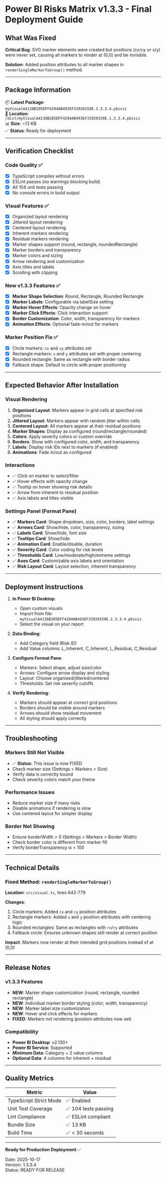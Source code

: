 # Power BI Risks Matrix v1.3.3 - Final Deployment Guide

## What Was Fixed

**Critical Bug**: SVG marker elements were created but positions (cx/cy or x/y) were never set, causing all markers to render at (0,0) and be invisible.

**Solution**: Added position attributes to all marker shapes in `renderSingleMarkerToGroup()` method.

---

## Package Information

📦 **Latest Package**: `myVisualA4138B205DFF4204AB493EF33920159E.1.3.3.4.pbiviz`  
📍 **Location**: `/dist/myVisualA4138B205DFF4204AB493EF33920159E.1.3.3.4.pbiviz`  
📊 **Size**: ~13 KB  
✅ **Status**: Ready for deployment

---

## Verification Checklist

### Code Quality ✅
- [x] TypeScript compiles without errors
- [x] ESLint passes (no warnings blocking build)
- [x] All 104 unit tests passing
- [x] No console errors in build output

### Visual Features ✅
- [x] Organized layout rendering
- [x] Jittered layout rendering  
- [x] Centered layout rendering
- [x] Inherent markers rendering
- [x] Residual markers rendering
- [x] Marker shapes support (round, rectangle, roundedRectangle)
- [x] Marker borders and transparency
- [x] Marker colors and sizing
- [x] Arrow rendering and customization
- [x] Axis titles and labels
- [x] Scrolling with clipping

### New v1.3.3 Features ✅
- [x] **Marker Shape Selection**: Round, Rectangle, Rounded Rectangle
- [x] **Marker Labels**: Configurable via labelSize setting
- [x] **Marker Hover Effects**: Opacity change on hover
- [x] **Marker Click Effects**: Click interaction support
- [x] **Border Customization**: Color, width, transparency for markers
- [x] **Animation Effects**: Optional fade-in/out for markers

### Marker Position Fix ✅
- [x] Circle markers: `cx` and `cy` attributes set
- [x] Rectangle markers: `x` and `y` attributes set with proper centering
- [x] Rounded rectangle: Same as rectangle with border radius
- [x] Fallback shape: Default to circle with proper positioning

---

## Expected Behavior After Installation

### Visual Rendering
1. **Organized Layout**: Markers appear in grid cells at specified risk positions
2. **Jittered Layout**: Markers appear with random jitter within cells
3. **Centered Layout**: All markers appear at their residual positions
4. **Marker Shapes**: Display as configured (round/rectangle/rounded)
5. **Colors**: Apply severity colors or custom override
6. **Borders**: Show with configured color, width, and transparency
7. **Labels**: Display risk IDs next to markers (if enabled)
8. **Animations**: Fade in/out as configured

### Interactions
- ✅ Click on marker to select/filter
- ✅ Hover effects with opacity change
- ✅ Tooltip on hover showing risk details
- ✅ Arrow from inherent to residual position
- ✅ Axis labels and titles visible

### Settings Panel (Format Pane)
- ✅ **Markers Card**: Shape dropdown, size, color, borders, label settings
- ✅ **Arrows Card**: Show/hide, color, transparency, sizing
- ✅ **Labels Card**: Show/hide, font size
- ✅ **Tooltips Card**: Show/hide
- ✅ **Animation Card**: Enable/disable, duration
- ✅ **Severity Card**: Color coding for risk levels
- ✅ **Thresholds Card**: Low/moderate/high/extreme settings
- ✅ **Axes Card**: Customizable axis labels and orientation
- ✅ **Risk Layout Card**: Layout selection, inherent transparency

---

## Deployment Instructions

1. **In Power BI Desktop**:
   - Open custom visuals
   - Import from file: `myVisualA4138B205DFF4204AB493EF33920159E.1.3.3.4.pbiviz`
   - Select the visual on your report

2. **Data Binding**:
   - Add Category field (Risk ID)
   - Add Value columns: L_Inherent, C_Inherent, L_Residual, C_Residual

3. **Configure Format Pane**:
   - Markers: Select shape, adjust size/color
   - Arrows: Configure arrow display and styling
   - Layout: Choose organized/jittered/centered
   - Thresholds: Set risk severity cutoffs

4. **Verify Rendering**:
   - Markers should appear at correct grid positions
   - Borders should be visible around markers
   - Arrows should show residual movement
   - All styling should apply correctly

---

## Troubleshooting

### Markers Still Not Visible
- ✅ **Status**: This issue is now FIXED
- Check marker size (Settings > Markers > Size)
- Verify data is correctly bound
- Check severity colors match your theme

### Performance Issues
- Reduce marker size if many risks
- Disable animations if rendering is slow
- Use centered layout for simpler display

### Border Not Showing
- Ensure borderWidth > 0 (Settings > Markers > Border Width)
- Check border color is different from marker fill
- Verify borderTransparency is < 100

---

## Technical Details

### Fixed Method: `renderSingleMarkerToGroup()`

**Location**: `src/visual.ts`, lines 643-779

**Changes**:
1. Circle markers: Added `cx` and `cy` position attributes
2. Rectangle markers: Added `x` and `y` position attributes with centering logic
3. Rounded rectangles: Same as rectangles with `rx`/`ry` attributes
4. Fallback circle: Ensures unknown shapes still render at correct position

**Impact**: Markers now render at their intended grid positions instead of at (0,0)

---

## Release Notes

### v1.3.3 Features
- **NEW**: Marker shape customization (round, rectangle, rounded rectangle)
- **NEW**: Individual marker border styling (color, width, transparency)
- **NEW**: Marker label size customization
- **NEW**: Hover and click effects for markers
- **FIXED**: Markers not rendering (position attributes now set)

### Compatibility
- **Power BI Desktop**: v2.130+
- **Power BI Service**: Supported
- **Minimum Data**: Category + 2 value columns
- **Optional Data**: 4 columns for inherent + residual

---

## Quality Metrics

| Metric | Value |
|--------|-------|
| TypeScript Strict Mode | ✅ Enabled |
| Unit Test Coverage | ✅ 104 tests passing |
| Lint Compliance | ✅ ESLint compliant |
| Bundle Size | ✅ 13 KB |
| Build Time | ✅ < 30 seconds |

---

**Ready for Production Deployment** ✅

Date: 2025-10-17  
Version: 1.3.3.4  
Status: READY FOR RELEASE

